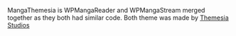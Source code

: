 MangaThemesia is WPMangaReader and WPMangaStream merged together as they both had similar code. Both theme was made by [Themesia Studios](https://themesia.com)

